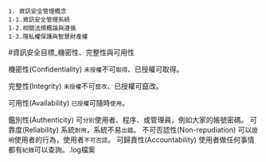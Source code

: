 ```
1. 資訊安全管理概念
1-1.資訊安全管理系統
1-2.相關法規概論與遵循
1-3.隱私權保護與智慧財產權
```
#資訊安全目標_機密性、完整性與可用性

機密性(Confidentiality)  `未授權`不可`取得`、已授權可取得。

完整性(Integrity)        `未授權`不可`竄改`、已授權可竄改。

可用性(Availability)     `已授權`可隨時`使用`。

鑑別性(Authenticity)           可`分別`使用者、程序、或管理員，例如大家的帳號密碼。
可靠度(Reliability)            系統`耐用`，系統不易`出錯`。
不可否認性(Non-repudiation)    可以`證明`使用者的行為，使用者`不可否認`。
可歸責性(Accountability)       使用者做任何事情都有`紀錄`可以查詢。.log檔案
